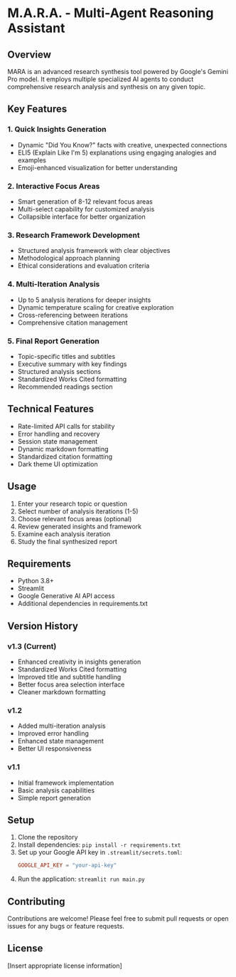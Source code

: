 # M.A.R.A. - Multi-Agent Reasoning Assistant

## Overview
MARA is an advanced research synthesis tool powered by Google's Gemini Pro model. It employs multiple specialized AI agents to conduct comprehensive research analysis and synthesis on any given topic.

## Key Features

### 1. Quick Insights Generation
- Dynamic "Did You Know?" facts with creative, unexpected connections
- ELI5 (Explain Like I'm 5) explanations using engaging analogies and examples
- Emoji-enhanced visualization for better understanding

### 2. Interactive Focus Areas
- Smart generation of 8-12 relevant focus areas
- Multi-select capability for customized analysis
- Collapsible interface for better organization

### 3. Research Framework Development
- Structured analysis framework with clear objectives
- Methodological approach planning
- Ethical considerations and evaluation criteria

### 4. Multi-Iteration Analysis
- Up to 5 analysis iterations for deeper insights
- Dynamic temperature scaling for creative exploration
- Cross-referencing between iterations
- Comprehensive citation management

### 5. Final Report Generation
- Topic-specific titles and subtitles
- Executive summary with key findings
- Structured analysis sections
- Standardized Works Cited formatting
- Recommended readings section

## Technical Features
- Rate-limited API calls for stability
- Error handling and recovery
- Session state management
- Dynamic markdown formatting
- Standardized citation formatting
- Dark theme UI optimization

## Usage
1. Enter your research topic or question
2. Select number of analysis iterations (1-5)
3. Choose relevant focus areas (optional)
4. Review generated insights and framework
5. Examine each analysis iteration
6. Study the final synthesized report

## Requirements
- Python 3.8+
- Streamlit
- Google Generative AI API access
- Additional dependencies in requirements.txt

## Version History
### v1.3 (Current)
- Enhanced creativity in insights generation
- Standardized Works Cited formatting
- Improved title and subtitle handling
- Better focus area selection interface
- Cleaner markdown formatting

### v1.2
- Added multi-iteration analysis
- Improved error handling
- Enhanced state management
- Better UI responsiveness

### v1.1
- Initial framework implementation
- Basic analysis capabilities
- Simple report generation

## Setup
1. Clone the repository
2. Install dependencies: `pip install -r requirements.txt`
3. Set up your Google API key in `.streamlit/secrets.toml`:
   ```toml
   GOOGLE_API_KEY = "your-api-key"
   ```
4. Run the application: `streamlit run main.py`

## Contributing
Contributions are welcome! Please feel free to submit pull requests or open issues for any bugs or feature requests.

## License
[Insert appropriate license information] 
